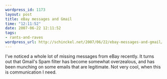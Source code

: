 ```yaml
--- 
wordpress_id: 1173
layout: post
title: eBay messages and Gmail
time: "12:11:52"
date: 2007-06-22 12:11:52
tags: 
- rants-and-raves
wordpress_url: http://schinckel.net/2007/06/22/ebay-messages-and-gmail/
---
```

I've noticed a whole lot of missing messages from eBay recently. It turns out that Gmail's Spam filter has become somewhat overzealous, and has been munching on some emails that are legitimate. Not very cool, when this is communication I need. 
